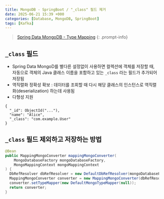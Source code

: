 ```yaml
---
title: MongoDB - SpringBoot / "_class" 필드 제거 
date: 2025-06-21 15:39 +000
categories: [Database, MongoDB, SpringBoot]
tags: [Kafka]
---
```


> [Spring Data MongoDB - Type Mapping](https://docs.spring.io/spring-data/mongodb/reference/mongodb/converters-type-mapping.html)
{: .prompt-info}


## `_class` 필드 

- Spring Data MongoD를 별다른 설정없이 사용하면 컬렉션에 객체를 저장할 때, 자동으로 객체의 Java 클래스 이름을 포함하고 있는 `_class` 라는 필드가 추가되어 저장됨
- 역직렬화 정확성 확보 : 데이터를 조회할 때 다시 해당 클래스의 인스턴스로 역직렬화(deserialization) 하는데 사용됨
- 다형성 지원 

```mongodb-json
{
  "_id": ObjectId("..."),
  "name": "Alice",
  "_class": "com.example.User"
}
```

## `_class` 필드 제외하고 저장하는 방법 

```java
@Bean
public MappingMongoConverter mappingMongoConverter(
    MongoDatabaseFactory mongoDatabaseFactory,
    MongoMappingContext mongoMappingContext
) {
  DbRefResolver dbRefResolver = new DefaultDbRefResolver(mongoDatabaseFactory);
  MappingMongoConverter converter = new MappingMongoConverter(dbRefResolver, mongoMappingContext);
  converter.setTypeMapper(new DefaultMongoTypeMapper(null));
  return converter;
}
```


